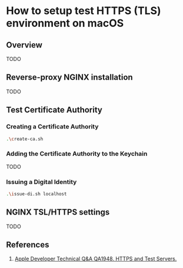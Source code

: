 # How to setup test HTTPS (TLS) environment on macOS

## Overview
TODO

## Reverse-proxy NGINX installation
TODO

## Test Certificate Authority
### Creating a Certificate Authority
```bash
.\create-ca.sh
```
### Adding the Certificate Authority to the Keychain
TODO

### Issuing a Digital Identity
```bash
.\issue-di.sh localhost
```
## NGINX TSL/HTTPS settings
TODO

## References
1. [Apple Developer Technical Q&A QA1948. HTTPS and Test Servers.](https://developer.apple.com/library/content/qa/qa1948/_index.html)
